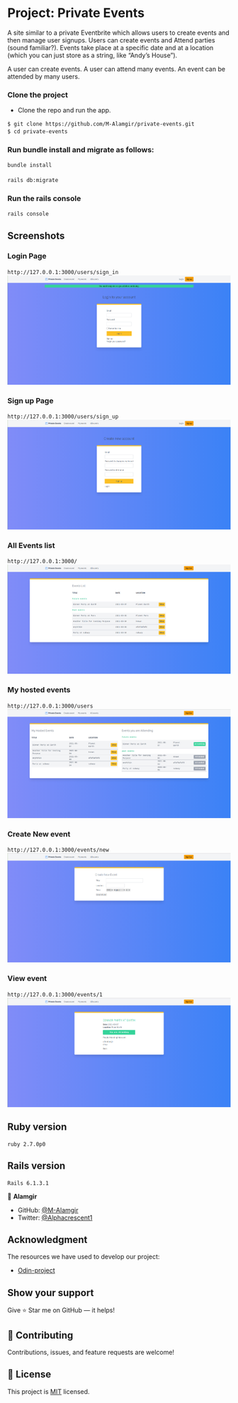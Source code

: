 # Project: Private Events

A site similar to a private Eventbrite which allows users to create events and then manage user signups. Users can create events and Attend parties (sound familiar?). Events take place at a specific date and at a location (which you can just store as a string, like “Andy’s House”).

A user can create events. A user can attend many events. An event can be attended by many users.

### Clone the project

- Clone the repo and run the app.

```bash
$ git clone https://github.com/M-Alamgir/private-events.git
$ cd private-events

```

### Run bundle install and migrate as follows:

```bash
bundle install

rails db:migrate
```

### Run the rails console

```bash
rails console

```

## Screenshots

### Login Page

`http://127.0.0.1:3000/users/sign_in`
![screenshot](app/assets/images/img-6.png)

### Sign up Page

`http://127.0.0.1:3000/users/sign_up`
![screenshot](app/assets/images/img7.png)

### All Events list

`http://127.0.0.1:3000/`
![screenshot](app/assets/images/img-8.png)

### My hosted events

`http://127.0.0.1:3000/users`
![screenshot](app/assets/images/img-9.png)

### Create New event

`http://127.0.0.1:3000/events/new`
![screenshot](app/assets/images/img3.png)

### View event

`http://127.0.0.1:3000/events/1`
![screenshot](app/assets/images/img4.png)

## Ruby version

    ruby 2.7.0p0

## Rails version

    Rails 6.1.3.1

👤 **Alamgir**

- GitHub: [@M-Alamgir](https://github.com/M-Alamgir)
- Twitter: [@Alphacrescent1](https://twitter.com/Alphacrescent1)

## Acknowledgment
The resources we have used to develop our project:

- [Odin-project](https://www.theodinproject.com/paths/full-stack-ruby-on-rails/courses/ruby-on-rails/lessons/associations)

## Show your support

Give ⭐ Star me on GitHub — it helps!

## 🤝 Contributing

Contributions, issues, and feature requests are welcome!

## 📝 License

This project is [MIT](https://opensource.org/licenses/MIT) licensed. 